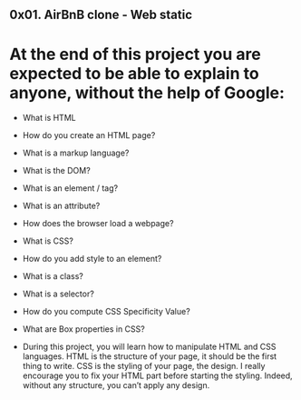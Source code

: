 ## 0x01. AirBnB clone - Web static
# At the end of this project you are expected to be able to explain to anyone, without the help of Google:

- What is HTML
- How do you create an HTML page?
- What is a markup language?
- What is the DOM?
- What is an element / tag?
- What is an attribute?
- How does the browser load a webpage?
- What is CSS?
- How do you add style to an element?
- What is a class?
- What is a selector?
- How do you compute CSS Specificity Value?
- What are Box properties in CSS?

- During this project, you will learn how to manipulate HTML and CSS languages. HTML is the structure of your page, it should be the first thing to write. CSS is the styling of your page, the design. I really encourage you to fix your HTML part before starting the styling. Indeed, without any structure, you can’t apply any design.

